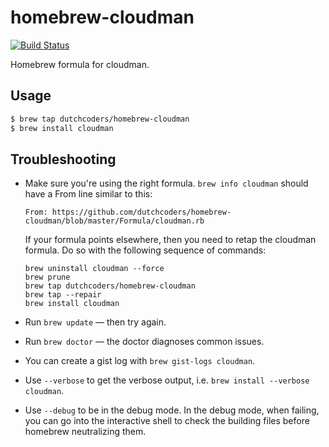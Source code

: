 homebrew-cloudman
===============
[![Build Status](https://travis-ci.org/dutchcoders/homebrew-cloudman.svg?branch=master)](https://travis-ci.org/dutchcoders/homebrew-cloudman)

Homebrew formula for cloudman.

## Usage

```bash
$ brew tap dutchcoders/homebrew-cloudman
$ brew install cloudman
```

## Troubleshooting

* Make sure you're using the right formula.  `brew info cloudman` should have a
  From line similar to this:

  ```text
  From: https://github.com/dutchcoders/homebrew-cloudman/blob/master/Formula/cloudman.rb
  ```

  If your formula points elsewhere, then you need to retap the cloudman formula.
  Do so with the following sequence of commands:

  ```text
  brew uninstall cloudman --force
  brew prune
  brew tap dutchcoders/homebrew-cloudman
  brew tap --repair
  brew install cloudman
  ```
* Run `brew update` — then try again.
* Run `brew doctor` — the doctor diagnoses common issues.
* You can create a gist log with `brew gist-logs cloudman`.
* Use `--verbose` to get the verbose output, i.e. `brew install --verbose cloudman`.
* Use `--debug` to be in the debug mode. In the debug mode, when failing, you
  can go into the interactive shell to check the building files before homebrew
  neutralizing them.

